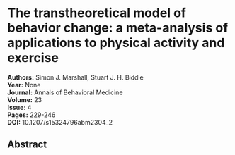 # The transtheoretical model of behavior change: a meta-analysis of applications to physical activity and exercise

**Authors:** Simon J. Marshall, Stuart J. H. Biddle  
**Year:** None  
**Journal:** Annals of Behavioral Medicine  
**Volume:** 23  
**Issue:** 4  
**Pages:** 229-246  
**DOI:** 10.1207/s15324796abm2304_2  

## Abstract


